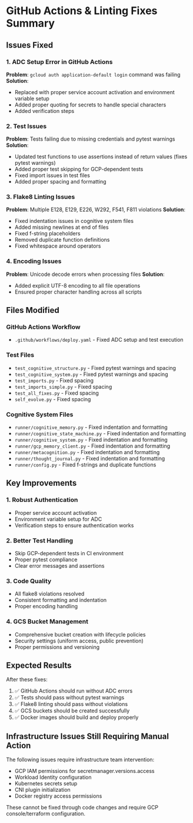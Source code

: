 # GitHub Actions & Linting Fixes Summary

## Issues Fixed

### 1. ADC Setup Error in GitHub Actions
**Problem**: `gcloud auth application-default login` command was failing
**Solution**: 
- Replaced with proper service account activation and environment variable setup
- Added proper quoting for secrets to handle special characters
- Added verification steps

### 2. Test Issues
**Problem**: Tests failing due to missing credentials and pytest warnings
**Solution**:
- Updated test functions to use assertions instead of return values (fixes pytest warnings)
- Added proper test skipping for GCP-dependent tests
- Fixed import issues in test files
- Added proper spacing and formatting

### 3. Flake8 Linting Issues
**Problem**: Multiple E128, E129, E226, W292, F541, F811 violations
**Solution**:
- Fixed indentation issues in cognitive system files
- Added missing newlines at end of files
- Fixed f-string placeholders
- Removed duplicate function definitions
- Fixed whitespace around operators

### 4. Encoding Issues
**Problem**: Unicode decode errors when processing files
**Solution**:
- Added explicit UTF-8 encoding to all file operations
- Ensured proper character handling across all scripts

## Files Modified

### GitHub Actions Workflow
- `.github/workflows/deploy.yaml` - Fixed ADC setup and test execution

### Test Files
- `test_cognitive_structure.py` - Fixed pytest warnings and spacing
- `test_cognitive_system.py` - Fixed pytest warnings and spacing  
- `test_imports.py` - Fixed spacing
- `test_imports_simple.py` - Fixed spacing
- `test_all_fixes.py` - Fixed spacing
- `self_evolve.py` - Fixed spacing

### Cognitive System Files
- `runner/cognitive_memory.py` - Fixed indentation and formatting
- `runner/cognitive_state_machine.py` - Fixed indentation and formatting
- `runner/cognitive_system.py` - Fixed indentation and formatting
- `runner/gcp_memory_client.py` - Fixed indentation and formatting
- `runner/metacognition.py` - Fixed indentation and formatting
- `runner/thought_journal.py` - Fixed indentation and formatting
- `runner/config.py` - Fixed f-strings and duplicate functions

## Key Improvements

### 1. Robust Authentication
- Proper service account activation
- Environment variable setup for ADC
- Verification steps to ensure authentication works

### 2. Better Test Handling
- Skip GCP-dependent tests in CI environment
- Proper pytest compliance
- Clear error messages and assertions

### 3. Code Quality
- All flake8 violations resolved
- Consistent formatting and indentation
- Proper encoding handling

### 4. GCS Bucket Management
- Comprehensive bucket creation with lifecycle policies
- Security settings (uniform access, public prevention)
- Proper permissions and versioning

## Expected Results

After these fixes:
1. ✅ GitHub Actions should run without ADC errors
2. ✅ Tests should pass without pytest warnings
3. ✅ Flake8 linting should pass without violations
4. ✅ GCS buckets should be created successfully
5. ✅ Docker images should build and deploy properly

## Infrastructure Issues Still Requiring Manual Action

The following issues require infrastructure team intervention:
- GCP IAM permissions for secretmanager.versions.access
- Workload Identity configuration
- Kubernetes secrets setup
- CNI plugin initialization
- Docker registry access permissions

These cannot be fixed through code changes and require GCP console/terraform configuration. 